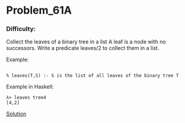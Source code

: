 # Problem_61A
### Difficulty: 
Collect the leaves of a binary tree in a list
A leaf is a node with no successors. Write a predicate leaves/2 to collect them in a list.

Example:

```

% leaves(T,S) :- S is the list of all leaves of the binary tree T
```
Example in Haskell:

```
λ> leaves tree4
[4,2]
```
[Solution](https://wiki.haskell.org/99_questions/Solutions/61A)
